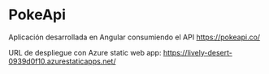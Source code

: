 # PokeApi

Aplicación desarrollada en Angular consumiendo el API https://pokeapi.co/

URL de despliegue con Azure static web app: https://lively-desert-0939d0f10.azurestaticapps.net/


